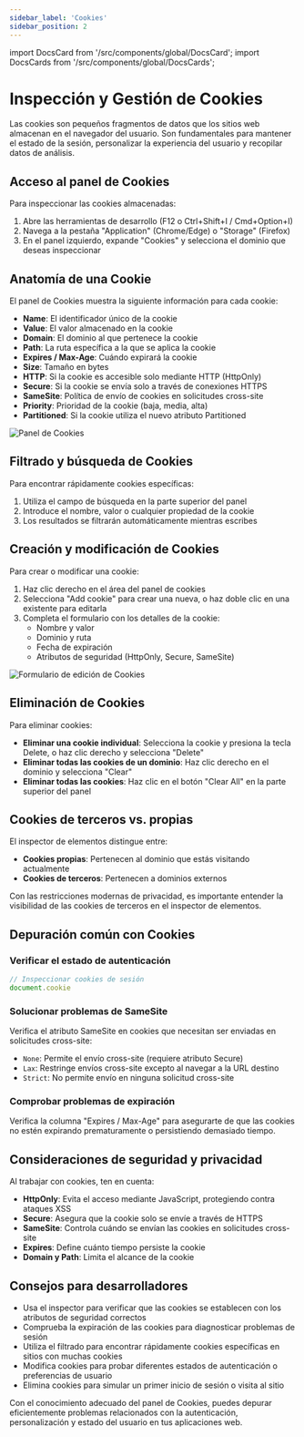 ```yaml
---
sidebar_label: 'Cookies'
sidebar_position: 2
---
```


import DocsCard from '/src/components/global/DocsCard';
import DocsCards from '/src/components/global/DocsCards';

# Inspección y Gestión de Cookies

Las cookies son pequeños fragmentos de datos que los sitios web almacenan en el navegador del usuario. Son fundamentales para mantener el estado de la sesión, personalizar la experiencia del usuario y recopilar datos de análisis.

## Acceso al panel de Cookies

Para inspeccionar las cookies almacenadas:

1. Abre las herramientas de desarrollo (F12 o Ctrl+Shift+I / Cmd+Option+I)
2. Navega a la pestaña "Application" (Chrome/Edge) o "Storage" (Firefox)
3. En el panel izquierdo, expande "Cookies" y selecciona el dominio que deseas inspeccionar

## Anatomía de una Cookie

El panel de Cookies muestra la siguiente información para cada cookie:

- **Name**: El identificador único de la cookie
- **Value**: El valor almacenado en la cookie
- **Domain**: El dominio al que pertenece la cookie
- **Path**: La ruta específica a la que se aplica la cookie
- **Expires / Max-Age**: Cuándo expirará la cookie
- **Size**: Tamaño en bytes
- **HTTP**: Si la cookie es accesible solo mediante HTTP (HttpOnly)
- **Secure**: Si la cookie se envía solo a través de conexiones HTTPS
- **SameSite**: Política de envío de cookies en solicitudes cross-site
- **Priority**: Prioridad de la cookie (baja, media, alta)
- **Partitioned**: Si la cookie utiliza el nuevo atributo Partitioned

![Panel de Cookies](https://via.placeholder.com/800x400)

## Filtrado y búsqueda de Cookies

Para encontrar rápidamente cookies específicas:

1. Utiliza el campo de búsqueda en la parte superior del panel
2. Introduce el nombre, valor o cualquier propiedad de la cookie
3. Los resultados se filtrarán automáticamente mientras escribes

## Creación y modificación de Cookies

Para crear o modificar una cookie:

1. Haz clic derecho en el área del panel de cookies
2. Selecciona "Add cookie" para crear una nueva, o haz doble clic en una existente para editarla
3. Completa el formulario con los detalles de la cookie:
   - Nombre y valor
   - Dominio y ruta
   - Fecha de expiración
   - Atributos de seguridad (HttpOnly, Secure, SameSite)

![Formulario de edición de Cookies](https://via.placeholder.com/600x400)

## Eliminación de Cookies

Para eliminar cookies:

- **Eliminar una cookie individual**: Selecciona la cookie y presiona la tecla Delete, o haz clic derecho y selecciona "Delete"
- **Eliminar todas las cookies de un dominio**: Haz clic derecho en el dominio y selecciona "Clear"
- **Eliminar todas las cookies**: Haz clic en el botón "Clear All" en la parte superior del panel

## Cookies de terceros vs. propias

El inspector de elementos distingue entre:
- **Cookies propias**: Pertenecen al dominio que estás visitando actualmente
- **Cookies de terceros**: Pertenecen a dominios externos

Con las restricciones modernas de privacidad, es importante entender la visibilidad de las cookies de terceros en el inspector de elementos.

## Depuración común con Cookies

### Verificar el estado de autenticación

```javascript
// Inspeccionar cookies de sesión
document.cookie
```

### Solucionar problemas de SameSite

Verifica el atributo SameSite en cookies que necesitan ser enviadas en solicitudes cross-site:
- `None`: Permite el envío cross-site (requiere atributo Secure)
- `Lax`: Restringe envíos cross-site excepto al navegar a la URL destino
- `Strict`: No permite envío en ninguna solicitud cross-site

### Comprobar problemas de expiración

Verifica la columna "Expires / Max-Age" para asegurarte de que las cookies no estén expirando prematuramente o persistiendo demasiado tiempo.

## Consideraciones de seguridad y privacidad

Al trabajar con cookies, ten en cuenta:

- **HttpOnly**: Evita el acceso mediante JavaScript, protegiendo contra ataques XSS
- **Secure**: Asegura que la cookie solo se envíe a través de HTTPS
- **SameSite**: Controla cuándo se envían las cookies en solicitudes cross-site
- **Expires**: Define cuánto tiempo persiste la cookie
- **Domain y Path**: Limita el alcance de la cookie

## Consejos para desarrolladores

- Usa el inspector para verificar que las cookies se establecen con los atributos de seguridad correctos
- Comprueba la expiración de las cookies para diagnosticar problemas de sesión
- Utiliza el filtrado para encontrar rápidamente cookies específicas en sitios con muchas cookies
- Modifica cookies para probar diferentes estados de autenticación o preferencias de usuario
- Elimina cookies para simular un primer inicio de sesión o visita al sitio

Con el conocimiento adecuado del panel de Cookies, puedes depurar eficientemente problemas relacionados con la autenticación, personalización y estado del usuario en tus aplicaciones web.